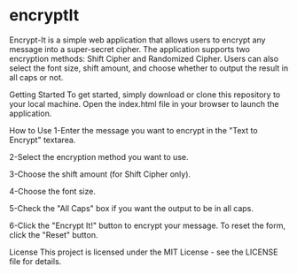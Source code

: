 # encryptIt

Encrypt-It is a simple web application that allows users to encrypt any message into a super-secret cipher. The application supports two encryption methods: Shift Cipher and Randomized Cipher. Users can also select the font size, shift amount, and choose whether to output the result in all caps or not.

Getting Started
To get started, simply download or clone this repository to your local machine. Open the index.html file in your browser to launch the application.

How to Use
1-Enter the message you want to encrypt in the "Text to Encrypt" textarea.

2-Select the encryption method you want to use.

3-Choose the shift amount (for Shift Cipher only).

4-Choose the font size.

5-Check the "All Caps" box if you want the output to be in all caps.

6-Click the "Encrypt It!" button to encrypt your message.
  To reset the form, click the "Reset" button.


License
This project is licensed under the MIT License - see the LICENSE file for details.
